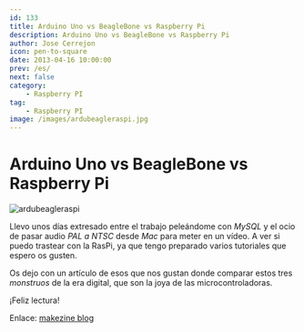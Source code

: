 ```yaml
---
id: 133
title: Arduino Uno vs BeagleBone vs Raspberry Pi
description: Arduino Uno vs BeagleBone vs Raspberry Pi
author: Jose Cerrejon
icon: pen-to-square
date: 2013-04-16 10:00:00
prev: /es/
next: false
category:
    - Raspberry PI
tag:
    - Raspberry PI
image: /images/ardubeagleraspi.jpg
---
```


# Arduino Uno vs BeagleBone vs Raspberry Pi

![ardubeagleraspi](/images/ardubeagleraspi.jpg)

Llevo unos días extresado entre el trabajo peleándome con _MySQL_ y el ocio de pasar audio _PAL a NTSC_ desde _Mac_ para meter en un vídeo. A ver si puedo trastear con la RasPi, ya que tengo preparado varios tutoriales que espero os gusten.

Os dejo con un artículo de esos que nos gustan donde comparar estos tres _monstruos_ de la era digital, que son la joya de las microcontroladoras.

¡Feliz lectura!

Enlace: [makezine blog](https://blog.makezine.com/2013/04/15/arduino-uno-vs-beaglebone-vs-raspberry-pi/)
